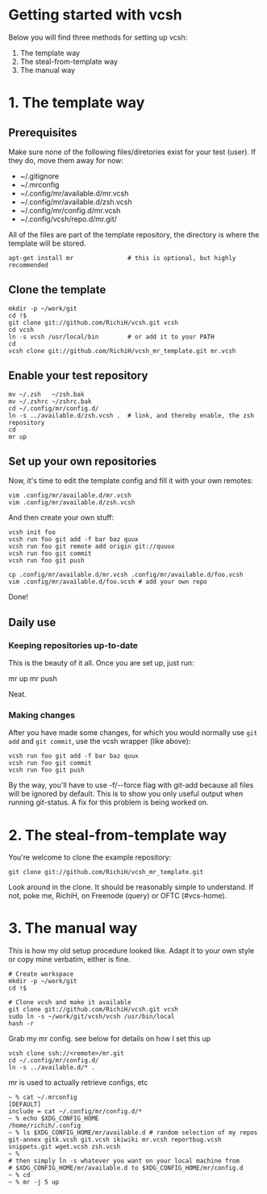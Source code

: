 # Getting started with vcsh #

Below you will find three methods for setting up vcsh:

1. The template way
2. The steal-from-template way
3. The manual way

# 1. The template way #

## Prerequisites ##

Make sure none of the following files/diretories exist for your test (user). If they do, move them away for now:

* ~/.gitignore
* ~/.mrconfig
* ~/.config/mr/available.d/mr.vcsh
* ~/.config/mr/available.d/zsh.vcsh
* ~/.config/mr/config.d/mr.vcsh
* ~/.config/vcsh/repo.d/mr.git/

All of the files are part of the template repository, the directory is where the template will be stored.

    apt-get install mr               # this is optional, but highly recommended

## Clone the template ##

    mkdir -p ~/work/git
    cd !$
    git clone git://github.com/RichiH/vcsh.git vcsh
    cd vcsh
    ln -s vcsh /usr/local/bin        # or add it to your PATH
    cd
    vcsh clone git://github.com/RichiH/vcsh_mr_template.git mr.vcsh

## Enable your test repository ##

    mv ~/.zsh   ~/zsh.bak
    mv ~/.zshrc ~/zshrc.bak
    cd ~/.config/mr/config.d/
    ln -s ../available.d/zsh.vcsh .  # link, and thereby enable, the zsh repository
    cd
    mr up

## Set up your own repositories ##

Now, it's time to edit the template config and fill it with your own remotes:

    vim .config/mr/available.d/mr.vcsh
    vim .config/mr/available.d/zsh.vcsh

And then create your own stuff:

    vcsh init foo
    vcsh run foo git add -f bar baz quux
    vcsh run foo git remote add origin git://quuux
    vcsh run foo git commit
    vcsh run foo git push

    cp .config/mr/available.d/mr.vcsh .config/mr/available.d/foo.vcsh
    vim .config/mr/available.d/foo.vcsh # add your own repo

Done!

## Daily use  ##

### Keeping repositories up-to-date ###

This is the beauty of it all. Once you are set up, just run:

   mr up
   mr push

Neat.

### Making changes ###

After you have made some changes, for which you would normally use `git add` and `git commit`, use the vcsh wrapper (like above):

    vcsh run foo git add -f bar baz quux
    vcsh run foo git commit
    vcsh run foo git push

By the way, you'll have to use -f/--force flag with git-add because all files will be ignored by default. This is to show you only useful output when running git-status.
A fix for this problem is being worked on.


# 2. The steal-from-template way #

You're welcome to clone the example repository:

    git clone git://github.com/RichiH/vcsh_mr_template.git

Look around in the clone. It should be reasonably simple to understand. If not, poke me, RichiH, on Freenode (query) or OFTC (#vcs-home).


# 3. The manual way #

This is how my old setup procedure looked like. Adapt it to your own style or copy mine verbatim, either is fine.

    # Create workspace
    mkdir -p ~/work/git
    cd !$

    # Clone vcsh and make it available
    git clone git://github.com/RichiH/vcsh.git vcsh
    sudo ln -s ~/work/git/vcsh/vcsh /usr/bin/local
    hash -r

Grab my mr config. see below for details on how I set this up

    vcsh clone ssh://<remote>/mr.git
    cd ~/.config/mr/config.d/
    ln -s ../available.d/* .


mr is used to actually retrieve configs, etc

    ~ % cat ~/.mrconfig
    [DEFAULT]
    include = cat ~/.config/mr/config.d/*
    ~ % echo $XDG_CONFIG_HOME
    /home/richih/.config
    ~ % ls $XDG_CONFIG_HOME/mr/available.d # random selection of my repos
    git-annex gitk.vcsh git.vcsh ikiwiki mr.vcsh reportbug.vcsh snippets.git wget.vcsh zsh.vcsh
    ~ %
    # then simply ln -s whatever you want on your local machine from
    # $XDG_CONFIG_HOME/mr/available.d to $XDG_CONFIG_HOME/mr/config.d
    ~ % cd
    ~ % mr -j 5 up
